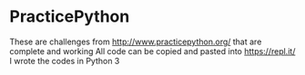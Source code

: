 # PracticePython
These are challenges from http://www.practicepython.org/ that are complete and working
All code can be copied and pasted into https://repl.it/ 
I wrote the codes in Python 3 
